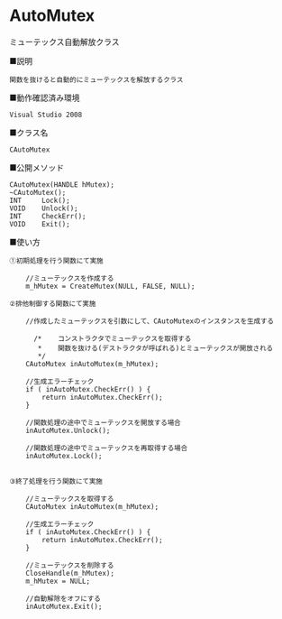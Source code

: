 # AutoMutex
ミューテックス自動解放クラス

■説明

	関数を抜けると自動的にミューテックスを解放するクラス

■動作確認済み環境

	Visual Studio 2008

■クラス名

	CAutoMutex

■公開メソッド

	CAutoMutex(HANDLE hMutex);
	~CAutoMutex();
	INT		Lock();
	VOID	Unlock();
	INT		CheckErr();
	VOID	Exit();

■使い方


	①初期処理を行う関数にて実施
	
		//ミューテックスを作成する
		m_hMutex = CreateMutex(NULL, FALSE, NULL);

	②排他制御する関数にて実施
	
		//作成したミューテックスを引数にして、CAutoMutexのインスタンスを生成する
		
          /*	コンストラクタでミューテックスを取得する
	       *	関数を抜ける(デストラクタが呼ばれる)とミューテックスが開放される
	       */
		CAutoMutex inAutoMutex(m_hMutex);
		
		//生成エラーチェック
		if ( inAutoMutex.CheckErr() ) {
			return inAutoMutex.CheckErr();
		}
		
		//関数処理の途中でミューテックスを開放する場合
		inAutoMutex.Unlock();
		
		//関数処理の途中でミューテックスを再取得する場合
		inAutoMutex.Lock();
		
	  
	③終了処理を行う関数にて実施
	
		//ミューテックスを取得する
		CAutoMutex inAutoMutex(m_hMutex);

		//生成エラーチェック
		if ( inAutoMutex.CheckErr() ) {
			return inAutoMutex.CheckErr();
		}		
	
		//ミューテックスを削除する
		CloseHandle(m_hMutex);
		m_hMutex = NULL;
		
		//自動解除をオフにする
		inAutoMutex.Exit();


